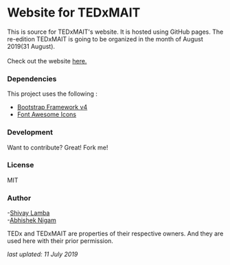 # Website for TEDxMAIT
This is source for TEDxMAIT's website. It is hosted using GitHub pages.
The re-edition TEDxMAIT is going to be organized in the month of August 2019(31 August).
<br>
<br>
Check out the website [here.](http://www.tedxmait.com)

### Dependencies
This project uses the following :

- [Bootstrap Framework v4](https://getbootstrap.com/)<br>
- [Font Awesome Icons](http://fontawesome.io/)<br>

### Development
Want to contribute? Great! Fork me!

### License
MIT

### Author
-[Shivay Lamba](https://github.com/shivaylamba/) <br>
-[Abhishek Nigam](https://github.com/abhishek-nigam/)

TEDx and TEDxMAIT are properties of their respective owners. And they are used here with their prior permission.

*last uplated: 11 July 2019*
